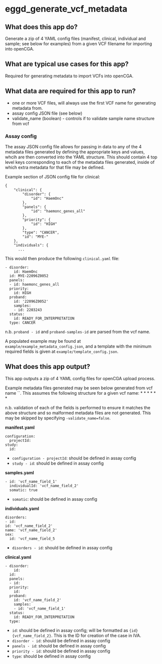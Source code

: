 # eggd_generate_vcf_metadata

## What does this app do?

Generate a zip of 4 YAML config files (manifest, clinical, individual and sample; see below for examples) from a given VCF filename for importing into openCGA.

## What are typical use cases for this app?

Required for generating metadata to import VCFs into openCGA.

## What data are required for this app to run?

- one or more VCF files, will always use the first VCF name for generating metadata from.
- assay config JSON file (see below)
- validate_name (boolean) - controls if to validate sample name structure from vcf

### Assay config

The assay JSON config file allows for passing in data to any of the 4 metadata files generated by defining the appropriate keys and values, whcih are then converted into the YAML structure. This should contain 4 top level keys corresponding to each of the metadata files generated, inside of which extra metadata for that file may be defined.

Example section of JSON config file for clinical:
```
{
    "clinical": {
        "disorder": {
            "id": "HaemOnc"
        },
        "panels": {
            "id": "haemonc_genes_all"
        },
        "priority": {
            "id": "HIGH"
        },
        "type": "CANCER",
        "id": "MYE-"
    },
    "individuals": {
      ...
```

This would then produce the following `clinical.yaml` file:
```
- disorder:
    id: HaemOnc
  id: MYE-22096Z0052
  panels:
  - id: haemonc_genes_all
  priority:
    id: HIGH
  proband:
    id: '22096Z0052'
    samples:
    - id: 2203243
  status:
    id: READY_FOR_INTERPRETATION
  type: CANCER
```

n.b. `proband - id` and `proband-samples-id` are parsed from the vcf name.

A populated example may be found at `example/example_metadata_config.json`, and a template with the minimum required fields is given at `example/template_config.json`.


## What does this app output?

This app outputs a zip of 4 YAML config files for openCGA upload process.

Example metadata files generated may be seen below generated from vcf name ``.
This assumes the following structure for a given vcf name:
*
*
*
*
*
*

n.b. validation of each of the fields is performed to ensure it matches the above structure and so malformed metadata files are not generated. This may be skipped by specifying `-validate_name=false`.


**manifest.yaml**

```
configuration:
  projectId: 
study:
  id: 
```

* `configuration - projectId`: should be defined in assay config
* `study - id`: should be defined in assay config


**samples.yaml**

```
- id: 'vcf_name_field_1'
  individualId: 'vcf_name_field_2'
  somatic: true
```

* `somatic`: should be defined in assay config



**individuals.yaml**

```
disorders:
- id: 
id: 'vcf_name_field_2'
name: 'vcf_name_field_2'
sex:
  id: 'vcf_name_field_5
```
* `disorders - id`: should be defined in assay config


**clinical.yaml**

```
- disorder:
    id: 
  id: 
  panels:
  - id: 
  priority:
    id: 
  proband:
    id: 'vcf_name_field_2'
    samples:
    - id: 'vcf_name_field_1'
  status:
    id: READY_FOR_INTERPRETATION
  type: 
```
* `id`: should be defined in assay config; will be formatted as `{id}{vcf_name_field_2}`. This is the ID for creation of the case in IVA.
* `disorder - id`: should be defined in assay config
* `panels - id`: should be defined in assay config
* `priority - id`: should be defined in assay config
* `type`: should be defined in assay config
